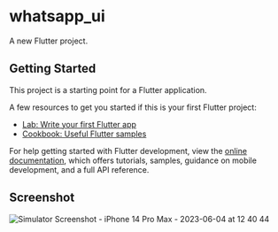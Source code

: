 # whatsapp_ui

A new Flutter project.

## Getting Started

This project is a starting point for a Flutter application.

A few resources to get you started if this is your first Flutter project:

- [Lab: Write your first Flutter app](https://docs.flutter.dev/get-started/codelab)
- [Cookbook: Useful Flutter samples](https://docs.flutter.dev/cookbook)

For help getting started with Flutter development, view the
[online documentation](https://docs.flutter.dev/), which offers tutorials,
samples, guidance on mobile development, and a full API reference.

## Screenshot

![Simulator Screenshot - iPhone 14 Pro Max - 2023-06-04 at 12 40 44](https://github.com/rzkarsyad/learn-flutter/assets/62179572/f47beedc-29f8-4eb4-9956-6859c6c9325f)
